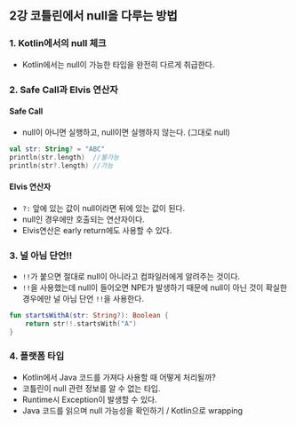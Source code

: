## 2강 코틀린에서 null을 다루는 방법
### 1. Kotlin에서의 null 체크
- Kotlin에서는 null이 가능한 타입을 완전히 다르게 취급한다.
### 2. Safe Call과 Elvis 연산자
#### Safe Call
- null이 아니면 실행하고, null이면 실행하지 않는다. (그대로 null)
````kotlin
val str: String? = "ABC"
println(str.length)  //불가능
println(str?.length) //가능
````
#### Elvis 연산자
- `?:` 앞에 있는 값이 null이라면 뒤에 있는 값이 된다.
- null인 경우에만 호출되는 연산자이다.
- Elvis연산은 early return에도 사용할 수 있다.
### 3. 널 아님 단언!!
- `!!`가 붙으면 절대로 null이 아니라고 컴파일러에게 알려주는 것이다.
- `!!`을 사용했는데 null이 들어오면 NPE가 발생하기 때문에 null이 아닌 것이 확실한 경우에만 널 아님 단언 `!!`을 사용한다.
````kotlin
fun startsWithA(str: String?): Boolean {
    return str!!.startsWith("A")
}
````
### 4. 플랫폼 타입
- Kotlin에서 Java 코드를 가져다 사용할 때 어떻게 처리될까?
- 코틀린이 null 관련 정보를 알 수 없는 타입. 
- Runtime시 Exception이 발생할 수 있다.
- Java 코드를 읽으며 null 가능성을 확인하기 / Kotlin으로 wrapping

